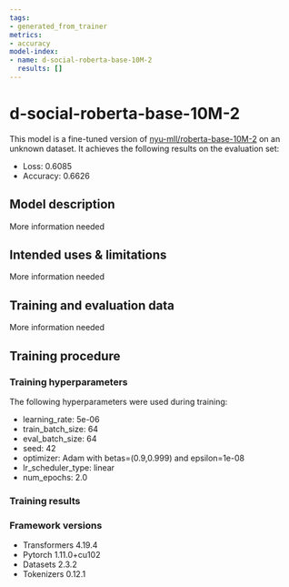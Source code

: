```yaml
---
tags:
- generated_from_trainer
metrics:
- accuracy
model-index:
- name: d-social-roberta-base-10M-2
  results: []
---
```


<!-- This model card has been generated automatically according to the information the Trainer had access to. You
should probably proofread and complete it, then remove this comment. -->

# d-social-roberta-base-10M-2

This model is a fine-tuned version of [nyu-mll/roberta-base-10M-2](https://huggingface.co/nyu-mll/roberta-base-10M-2) on an unknown dataset.
It achieves the following results on the evaluation set:
- Loss: 0.6085
- Accuracy: 0.6626

## Model description

More information needed

## Intended uses & limitations

More information needed

## Training and evaluation data

More information needed

## Training procedure

### Training hyperparameters

The following hyperparameters were used during training:
- learning_rate: 5e-06
- train_batch_size: 64
- eval_batch_size: 64
- seed: 42
- optimizer: Adam with betas=(0.9,0.999) and epsilon=1e-08
- lr_scheduler_type: linear
- num_epochs: 2.0

### Training results



### Framework versions

- Transformers 4.19.4
- Pytorch 1.11.0+cu102
- Datasets 2.3.2
- Tokenizers 0.12.1
